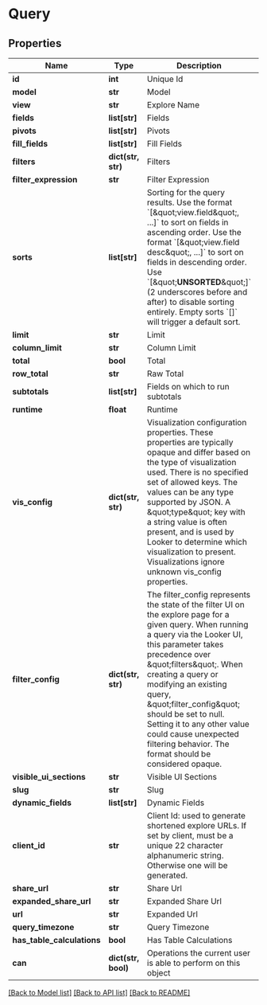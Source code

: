 # Query

## Properties
Name | Type | Description | Notes
------------ | ------------- | ------------- | -------------
**id** | **int** | Unique Id | [optional] 
**model** | **str** | Model | 
**view** | **str** | Explore Name | 
**fields** | **list[str]** | Fields | [optional] 
**pivots** | **list[str]** | Pivots | [optional] 
**fill_fields** | **list[str]** | Fill Fields | [optional] 
**filters** | **dict(str, str)** | Filters | [optional] 
**filter_expression** | **str** | Filter Expression | [optional] 
**sorts** | **list[str]** | Sorting for the query results. Use the format &#x60;[\&quot;view.field\&quot;, ...]&#x60; to sort on fields in ascending order. Use the format &#x60;[\&quot;view.field desc\&quot;, ...]&#x60; to sort on fields in descending order. Use &#x60;[\&quot;__UNSORTED__\&quot;]&#x60; (2 underscores before and after) to disable sorting entirely. Empty sorts &#x60;[]&#x60; will trigger a default sort. | [optional] 
**limit** | **str** | Limit | [optional] 
**column_limit** | **str** | Column Limit | [optional] 
**total** | **bool** | Total | [optional] 
**row_total** | **str** | Raw Total | [optional] 
**subtotals** | **list[str]** | Fields on which to run subtotals | [optional] 
**runtime** | **float** | Runtime | [optional] 
**vis_config** | **dict(str, str)** | Visualization configuration properties. These properties are typically opaque and differ based on the type of visualization used. There is no specified set of allowed keys. The values can be any type supported by JSON. A \&quot;type\&quot; key with a string value is often present, and is used by Looker to determine which visualization to present. Visualizations ignore unknown vis_config properties. | [optional] 
**filter_config** | **dict(str, str)** | The filter_config represents the state of the filter UI on the explore page for a given query. When running a query via the Looker UI, this parameter takes precedence over \&quot;filters\&quot;. When creating a query or modifying an existing query, \&quot;filter_config\&quot; should be set to null. Setting it to any other value could cause unexpected filtering behavior. The format should be considered opaque. | [optional] 
**visible_ui_sections** | **str** | Visible UI Sections | [optional] 
**slug** | **str** | Slug | [optional] 
**dynamic_fields** | **list[str]** | Dynamic Fields | [optional] 
**client_id** | **str** | Client Id: used to generate shortened explore URLs. If set by client, must be a unique 22 character alphanumeric string. Otherwise one will be generated. | [optional] 
**share_url** | **str** | Share Url | [optional] 
**expanded_share_url** | **str** | Expanded Share Url | [optional] 
**url** | **str** | Expanded Url | [optional] 
**query_timezone** | **str** | Query Timezone | [optional] 
**has_table_calculations** | **bool** | Has Table Calculations | [optional] 
**can** | **dict(str, bool)** | Operations the current user is able to perform on this object | [optional] 

[[Back to Model list]](../README.md#documentation-for-models) [[Back to API list]](../README.md#documentation-for-api-endpoints) [[Back to README]](../README.md)


